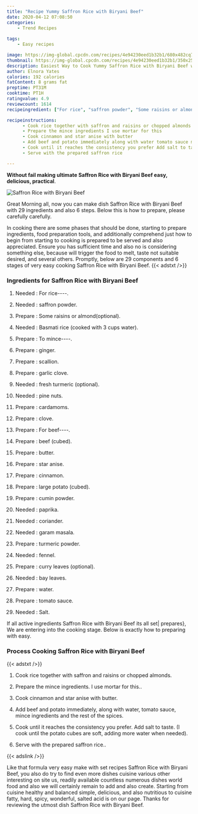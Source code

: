 ```yaml
---
title: "Recipe Yummy Saffron Rice with Biryani Beef"
date: 2020-04-12 07:08:50
categories:
    - Trend Recipes
    
tags:
    - Easy recipes

image: https://img-global.cpcdn.com/recipes/4e94230eed1b32b1/680x482cq70/saffron-rice-with-biryani-beef-recipe-main-photo.jpg
thumbnail: https://img-global.cpcdn.com/recipes/4e94230eed1b32b1/350x250cq70/saffron-rice-with-biryani-beef-recipe-main-photo.jpg
description: Easiest Way to Cook Yummy Saffron Rice with Biryani Beef with 29 ingredients and 6 stages of easy cooking.
author: Elnora Yates
calories: 192 calories
fatContent: 8 grams fat
preptime: PT31M
cooktime: PT1H
ratingvalue: 4.9
reviewcount: 1614
recipeingredient: ["For rice", "saffron powder", "Some raisins or almondoptional", "Basmati rice cooked with 3 cups water", "To mince", "ginger", "scallion", "garlic clove", "fresh turmeric optional", "pine nuts", "cardamoms", "clove", "For beef", "beef cubed", "butter", "star anise", "cinnamon", "large potato cubed", "cumin powder", "paprika", "coriander", "garam masala", "turmeric powder", "fennel", "curry leaves optional", "bay leaves", "water", "tomato sauce", "Salt"]

recipeinstructions: 
      - Cook rice together with saffron and raisins or chopped almonds 
      - Prepare the mince ingredients I use mortar for this 
      - Cook cinnamon and star anise with butter 
      - Add beef and potato immediately along with water tomato sauce mince ingredients and the rest of the spices 
      - Cook until it reaches the consistency you prefer Add salt to taste I cook until the potato cubes are soft adding more water when needed 
      - Serve with the prepared saffron rice

---
```




**Without fail making ultimate Saffron Rice with Biryani Beef easy, delicious, practical**. 


![Saffron Rice with Biryani Beef](https://img-global.cpcdn.com/recipes/4e94230eed1b32b1/680x482cq70/saffron-rice-with-biryani-beef-recipe-main-photo.jpg "Saffron Rice with Biryani Beef")




Great Morning all, now you can make dish Saffron Rice with Biryani Beef with 29 ingredients and also 6 steps. Below this is how to prepare, please carefully carefully.

In cooking there are some phases that should be done, starting to prepare ingredients, food preparation tools, and additionally comprehend just how to begin from starting to cooking is prepared to be served and also appreciated. Ensure you has sufficient time and also no is considering something else, because will trigger the food to melt, taste not suitable desired, and several others. Promptly, below are 29 components and 6 stages of very easy cooking Saffron Rice with Biryani Beef.
{{< adstxt />}}

### Ingredients for Saffron Rice with Biryani Beef


1. Needed  : For rice----.

1. Needed  : saffron powder.

1. Prepare  : Some raisins or almond(optional).

1. Needed  : Basmati rice (cooked with 3 cups water).

1. Prepare  : To mince----.

1. Prepare  : ginger.

1. Prepare  : scallion.

1. Prepare  : garlic clove.

1. Needed  : fresh turmeric (optional).

1. Needed  : pine nuts.

1. Prepare  : cardamoms.

1. Prepare  : clove.

1. Prepare  : For beef----.

1. Prepare  : beef (cubed).

1. Prepare  : butter.

1. Prepare  : star anise.

1. Prepare  : cinnamon.

1. Prepare  : large potato (cubed).

1. Prepare  : cumin powder.

1. Needed  : paprika.

1. Needed  : coriander.

1. Needed  : garam masala.

1. Prepare  : turmeric powder.

1. Needed  : fennel.

1. Prepare  : curry leaves (optional).

1. Needed  : bay leaves.

1. Prepare  : water.

1. Prepare  : tomato sauce.

1. Needed  : Salt.



If all active ingredients Saffron Rice with Biryani Beef its all set| prepares}, We are entering into the cooking stage. Below is exactly how to preparing with easy.

### Process Cooking Saffron Rice with Biryani Beef

{{< adstxt />}}


1. Cook rice together with saffron and raisins or chopped almonds.



1. Prepare the mince ingredients. I use mortar for this..



1. Cook cinnamon and star anise with butter.



1. Add beef and potato immediately, along with water, tomato sauce, mince ingredients and the rest of the spices.



1. Cook until it reaches the consistency you prefer. Add salt to taste. (I cook until the potato cubes are soft, adding more water when needed).



1. Serve with the prepared saffron rice..





{{< adslink />}}

Like that formula very easy make with set recipes Saffron Rice with Biryani Beef, you also do try to find even more dishes cuisine various other interesting on site us, readily available countless numerous dishes world food and also we will certainly remain to add and also create. Starting from cuisine healthy and balanced simple, delicious, and also nutritious to cuisine fatty, hard, spicy, wonderful, salted acid is on our page. Thanks for reviewing the utmost dish Saffron Rice with Biryani Beef.
